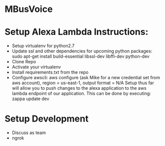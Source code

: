 # MBusVoice
# Setup Alexa Lambda Instructions:
- Setup virtualenv for python2.7
- Update ssl and other dependencies for upcoming python packages: sudo apt-get install build-essential libssl-dev libffi-dev python-dev
- Clone Repo
- Activate your virtualenv
- Install requirements.txt from the repo
- Configure awscli: aws configure (ask Mike for a new credential set from aws account), region = us-east-1, output format = N/A
Setup thus far will allow you to push changes to the alexa application to the aws lambda endpoint of our application. This can be done by executing: zappa update dev
# Setup Development
- Discuss as team
- ngrok
